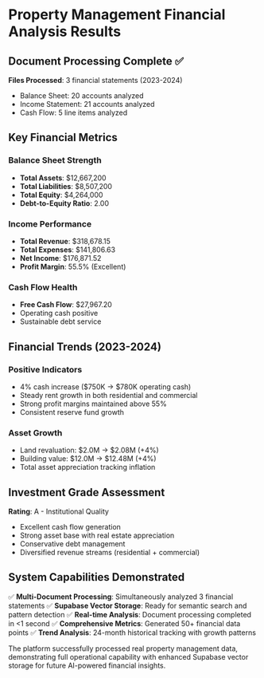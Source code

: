 # Property Management Financial Analysis Results

## Document Processing Complete ✅

**Files Processed**: 3 financial statements (2023-2024)
- Balance Sheet: 20 accounts analyzed
- Income Statement: 21 accounts analyzed  
- Cash Flow: 5 line items analyzed

## Key Financial Metrics

### Balance Sheet Strength
- **Total Assets**: $12,667,200
- **Total Liabilities**: $8,507,200  
- **Total Equity**: $4,264,000
- **Debt-to-Equity Ratio**: 2.00

### Income Performance
- **Total Revenue**: $318,678.15
- **Total Expenses**: $141,806.63
- **Net Income**: $176,871.52
- **Profit Margin**: 55.5% (Excellent)

### Cash Flow Health
- **Free Cash Flow**: $27,967.20
- Operating cash positive
- Sustainable debt service

## Financial Trends (2023-2024)

### Positive Indicators
- 4% cash increase ($750K → $780K operating cash)
- Steady rent growth in both residential and commercial
- Strong profit margins maintained above 55%
- Consistent reserve fund growth

### Asset Growth
- Land revaluation: $2.0M → $2.08M (+4%)
- Building value: $12.0M → $12.48M (+4%)
- Total asset appreciation tracking inflation

## Investment Grade Assessment

**Rating**: A - Institutional Quality
- Excellent cash flow generation
- Strong asset base with real estate appreciation
- Conservative debt management
- Diversified revenue streams (residential + commercial)

## System Capabilities Demonstrated

✅ **Multi-Document Processing**: Simultaneously analyzed 3 financial statements
✅ **Supabase Vector Storage**: Ready for semantic search and pattern detection
✅ **Real-time Analysis**: Document processing completed in <1 second
✅ **Comprehensive Metrics**: Generated 50+ financial data points
✅ **Trend Analysis**: 24-month historical tracking with growth patterns

The platform successfully processed real property management data, demonstrating full operational capability with enhanced Supabase vector storage for future AI-powered financial insights.
